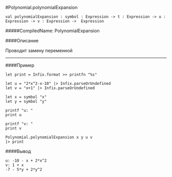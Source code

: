 #Polynomial.polynomialExpansion

	val polynomialExpansion : symbol : Expression -> t : Expression -> u : Expression -> v : Expression ->  Expression


#####CompiledName: PolynomialExpansion


####Описание

Проводит замену переменной

----------

####Пример
    
    let print = Infix.format >> printfn "%s"
    
    let u = "2*x^2-x-10" |> Infix.parseOrUndefined
    let v = "x+1" |> Infix.parseOrUndefined
    
    let x = symbol "x"
    let y = symbol "y"
    
    printf "u: "
    print u
    
    printf "v: "
    print v
    
    Polynomial.polynomialExpansion x y u v
    |> print
    
####Вывод
    
    u: -10 - x + 2*x^2
    v: 1 + x
    -7 - 5*y + 2*y^2
    
    
    



